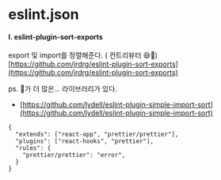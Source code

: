 # eslint.json



#### I. eslint-plugin-sort-exports

export 및 import를 정렬해준다.  \( 컨트리뷰터 😄🚀\)  
[https://github.com/jrdrg/eslint-plugin-sort-exports](https://github.com/jrdrg/eslint-plugin-sort-exports)

ps. 🌟가 더 많은... 라이브러리가 있다. 

* [https://github.com/lydell/eslint-plugin-simple-import-sort](https://github.com/lydell/eslint-plugin-simple-import-sort)





```text
{
  "extends": ["react-app", "prettier/prettier"],
  "plugins": ["react-hooks", "prettier"],
  "rules": {
    "prettier/prettier": "error",
  }
}

```



